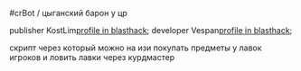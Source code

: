 #crBot / цыганский барон у цр

publisher KostLim[profile in blasthack](https://www.blast.hk/members/269820/);
developer Vespan[profile in blasthack](https://www.blast.hk/members/295413/);

скрипт через который можно на изи покупать предметы у лавок игроков и ловить лавки через курдмастер

